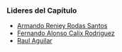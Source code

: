 ### Lideres del Capítulo

* [Armando Reniey Rodas Santos](mailto:armando.rodas@owasp.org)
* [Fernando Alonso Calix Rodriguez](mailto:fernando.calix@owasp.org)
* [Raul Aguilar](mailto:raul.aguilar@owasp.org)
